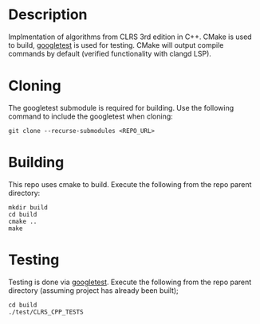 # Description
Implmentation of algorithms from CLRS 3rd edition in C++. CMake is used to build, [googletest](https://github.com/google/googletest) is used for testing.
CMake will output compile commands by default (verified functionality with clangd LSP).

# Cloning
The googletest submodule is required for building. Use the following command to include the googletest when cloning:

```
git clone --recurse-submodules <REPO_URL>
```

# Building
This repo uses cmake to build. Execute the following from the repo parent directory:

```
mkdir build
cd build
cmake ..
make
```

# Testing
Testing is done via [googletest](https://github.com/google/googletest). Execute the following from the repo parent directory (assuming project has already been built);

```
cd build
./test/CLRS_CPP_TESTS
```
